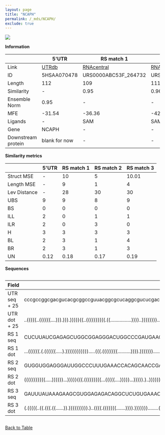 ```yaml
---
layout: page
title: "NCAPH"
permalink: /_mds/NCAPH/
exclude: true
---
```




![](../../alns_9.28.22/aln_5HSAA070478_0.967.png?raw=true)


**Information**

| | 5'UTR       | RS match 1   | RS match 2  | RS match 3 |
| ---- | ----------- | ----------- | ----------- | ----------- |
| Link | <a href="http://utrdb.ba.itb.cnr.it/getutr/5HSAA070478/1" target="_blank" rel="noopener noreferrer">UTRdb</a>   | <a href="https://rnacentral.org/rna/URS0000ABC53F/264732" target="_blank" rel="noopener noreferrer">RNAcentral</a>     |<a href="https://rnacentral.org/rna/URS0000C33961/1869312" target="_blank" rel="noopener noreferrer">RNAcentral</a>  | <a href="https://rnacentral.org/rna/URS0000C8602E/400092" target="_blank" rel="noopener noreferrer">RNAcentral</a>   |
| ID | 5HSAA070478     | URS0000ABC53F_264732     | URS0000C33961_1869312     | URS0000C8602E_400092     |
| Length | 112     |  109    | 111   |  110    |
| Similarity | - | 0.95 | 0.96 | 0.96 |
| Ensemble Norm | 0.95 | - | - | - |
| MFE | -31.54 | -36.36 | -42.35 | -27.76 |
| Ligands | - | SAM | SAM | SAM |
| Gene | NCAPH | - | - | - |
| Downstream protein | blank for now    |    -    | -  | - |


**Similarity metrics**

| | 5'UTR       | RS match 1   | RS match 2  | RS match 3 |
| ---- | ----------- | ----------- | ----------- | ----------- |
| Struct MSE | - | 10 | 5 | 10.01 |
| Length MSE | - | 9 | 1 | 4 |
| Lev Distance | - | 28 | 30 | 30 |
| UBS| 9 | 9 | 8 | 9 |
| BS | 0 | 0 | 0 | 0 |
| ILL | 2 | 0 | 1 | 1 |
| ILR | 2 | 0 | 3 | 0 |
| H | 3 | 3 | 3 | 3 |
| BL | 2 | 3 | 1 | 4 |
| BR | 2 | 3 | 1 | 3 |
| UN | 0.12 | 0.18 | 0.17 | 0.19 |

**Sequences**


<div style="overflow-x:auto;">

<table>
<colgroup>
<col width="30%" />
<col width="70%" />
</colgroup>
<thead>
<tr class="header">
<th>Field</th>
<th>Description</th>
</tr>
</thead>
<tbody>
<tr>
<td markdown="span">UTR seq + 25 </td>
<td markdown="span"> cccgccggcgacgucacgcggccguuacggcgcucaggcgucucgacgcgcgcgauuuaaaaccagcucaggagacgccaaggaaagATGTCAGAGATTCTTAAACAGAAAG </td>
</tr>
<tr>
<td markdown="span">UTR dot + 25  </td>
<td markdown="span"> ..(((((..((((((....))).))).)))))((..((((((((((.((................))))..))))))))..)).((((.(((...)))))))..........
</td>
</tr>


<tr>
<td markdown="span">RS 1 seq </td>
<td markdown="span"> CUCUUAUCGAGAGCUGGCGGAGGGACUGGCCCGAUGAAGCCCGGCAACCGGCCUCUUAGAACCCAGGUACGGUGCCAAUUCCUGCAGGAUUUCUCCUGGCAGAUGAGAG
</td>
</tr>


<tr>
<td markdown="span">RS 1 dot </td>
<td markdown="span"> ...((((((.(.((((((.....).)))))))))))).....(((.((((((((..........)))).))))))).....((((((((....))))).))).......
</td>
</tr>


<tr>
<td markdown="span">RS 2 seq </td>
<td markdown="span"> GUGGUGGAGGGAUUGGCCCUUUGAAACCACAGCAACCGAUCCCUGAGCCGUUUCCACGGUAUUGGGAUGCCAGGUGCUAAUUCCAACCCCCUUUUGGGGGAAAGAUGAGAC
</td>
</tr>


<tr>
<td markdown="span">RS 2 dot </td>
<td markdown="span"> (((((((((((.....))))))...)))))(((.(((((((((...(((((....)))))...))))).)..))))))........(((((....)))))...........
</td>
</tr>


<tr>
<td markdown="span">RS 3 seq </td>
<td markdown="span"> GAUUUAUAAAGAAGCGUGGAGAGACAGGCUCUGUGAAACGCUAGCAACCUAACCUUCGGUGUUAAGGUGCUAAUUCCUGAGUUUGGCAGGGUGCCGGACGAAUAUAAAUU
</td>
</tr>


<tr>
<td markdown="span">RS 3 dot </td>
<td markdown="span"> (.(((((..((.(((.((......)).)))))))))).)..((((.(((((((.......)))).)))))))........((((((((...))))))))...........
</td>
</tr>

</tbody>
</table>


</div>


[Back to Table](../../display)
